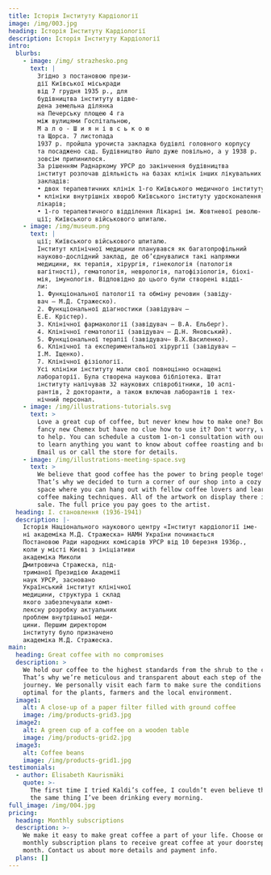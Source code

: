 ```yaml
---
title: Історія Інституту Кардіології
image: /img/003.jpg
heading: Історія Інституту Кардіології
description: Історія Інституту Кардіології
intro:
  blurbs:
    - image: /img/ strazhesko.png
      text: |
        Згідно з постановою прези-
        дії Київської міськради
        від 7 грудня 1935 р., для
        будівництва інституту відве-
        дена земельна ділянка
        на Печерську площею 4 га
        між вулицями Госпітальною,
        М а л о - Ш и я н і в с ь к о ю
        та Щорса. 7 листопада
        1937 р. пройшла урочиста закладка будівлі головного корпусу
        та посаджено сад. Будівництво йшло дуже повільно, а у 1938 р.
        зовсім припинилося.
        За рішенням Раднаркому УРСР до закінчення будівництва
        інститут розпочав діяльність на базах клінік інших лікувальних
        закладів:
        • двох терапевтичних клінік 1-го Київського медичного інституту;
        • клініки внутрішніх хвороб Київського інституту удосконалення
        лікарів;
        • 1-го терапевтичного відділення Лікарні ім. Жовтневої револю-
        ції; Київського військового шпиталю. 
    - image: /img/museum.png
      text: |
        ції; Київського військового шпиталю.
        Інститут клінічної медицини планувався як багатопрофільний
        науково-дослідний заклад, де об’єднувалися такі напрямки
        медицини, як терапія, хірургія, гінекологія (патологія
        вагітності), гематологія, неврологія, патофізіологія, біохі-
        мія, імунологія. Відповідно до цього були створені відді-
        ли:
        1. Функціональної патології та обміну речовин (завіду-
        вач — М.Д. Стражеско).
        2. Функціональної діагностики (завідувач –
        Е.Е. Крістер).
        3. Клінічної фармакології (завідувач — В.А. Ельберг).
        4. Клінічної гематології (завідувач — Д.Н. Яновський).
        5. Функціональної терапії (завідувач— В.Х.Василенко).
        6. Клінічної та експериментальної хірургії (завідувач —
        І.М. Іщенко).
        7. Клінічної фізіології.
        Усі клініки інституту мали свої повноцінно оснащені
        лабораторії. Була створена наукова бібліотека. Штат
        інституту налічував 32 наукових співробітники, 10 аспі-
        рантів, 2 докторанти, а також включав лаборантів і тех-
        нічний персонал. 
    - image: /img/illustrations-tutorials.svg
      text: >
        Love a great cup of coffee, but never knew how to make one? Bought a
        fancy new Chemex but have no clue how to use it? Don't worry, we’re here
        to help. You can schedule a custom 1-on-1 consultation with our baristas
        to learn anything you want to know about coffee roasting and brewing.
        Email us or call the store for details.
    - image: /img/illustrations-meeting-space.svg
      text: >
        We believe that good coffee has the power to bring people together.
        That’s why we decided to turn a corner of our shop into a cozy meeting
        space where you can hang out with fellow coffee lovers and learn about
        coffee making techniques. All of the artwork on display there is for
        sale. The full price you pay goes to the artist.
  heading: І. становлення (1936-1941)
  description: |-
    Історія Національного наукового центру «Інститут кардіології іме-
    ні академіка М.Д. Стражеска» НАМН України починається
    Постановою Ради народних комісарів УРСР від 10 березня 1936р.,
    коли у місті Києві з ініціативи
    академіка Миколи
    Дмитровича Стражеска, під-
    триманої Президією Академії
    наук УРСР, засновано
    Український інститут клінічної
    медицини, структура і склад
    якого забезпечували комп-
    лексну розробку актуальних
    проблем внутрішньої меди-
    цини. Першим директором
    інституту було призначено
    академіка М.Д. Стражеска. 
main:
  heading: Great coffee with no compromises
  description: >
    We hold our coffee to the highest standards from the shrub to the cup.
    That’s why we’re meticulous and transparent about each step of the coffee’s
    journey. We personally visit each farm to make sure the conditions are
    optimal for the plants, farmers and the local environment.
  image1:
    alt: A close-up of a paper filter filled with ground coffee
    image: /img/products-grid3.jpg
  image2:
    alt: A green cup of a coffee on a wooden table
    image: /img/products-grid2.jpg
  image3:
    alt: Coffee beans
    image: /img/products-grid1.jpg
testimonials:
  - author: Elisabeth Kaurismäki
    quote: >-
      The first time I tried Kaldi’s coffee, I couldn’t even believe that was
      the same thing I’ve been drinking every morning.
full_image: /img/004.jpg
pricing:
  heading: Monthly subscriptions
  description: >-
    We make it easy to make great coffee a part of your life. Choose one of our
    monthly subscription plans to receive great coffee at your doorstep each
    month. Contact us about more details and payment info.
  plans: []
---
```


